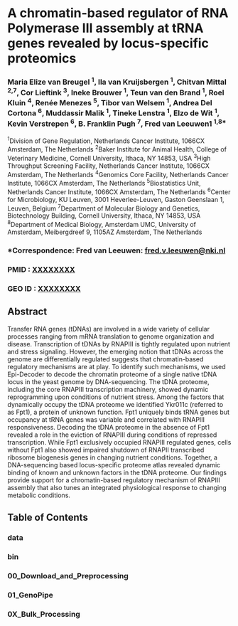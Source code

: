 # A chromatin-based regulator of RNA Polymerase III assembly at tRNA genes revealed by locus-specific proteomics


### Maria Elize van Breugel <sup>1</sup>, Ila van Kruijsbergen <sup>1</sup>, Chitvan Mittal <sup>2,7</sup>, Cor Lieftink <sup>3</sup>, Ineke Brouwer <sup>1</sup>, Teun van den Brand <sup>1</sup>, Roel Kluin <sup>4</sup>, Renée Menezes <sup>5</sup>, Tibor van Welsem <sup>1</sup>, Andrea Del Cortona <sup>6</sup>, Muddassir Malik <sup>1</sup>, Tineke Lenstra <sup>1</sup>, Elzo de Wit <sup>1</sup>, Kevin Verstrepen <sup>6</sup>, B. Franklin Pugh <sup>7</sup>, Fred van Leeuwen1 <sup>1,8*</sup>


<sup>1</sup>Division of Gene Regulation, Netherlands Cancer Institute, 1066CX Amsterdam, The Netherlands
<sup>2</sup>Baker Institute for Animal Health, College of Veterinary Medicine, Cornell University, Ithaca, NY 14853, USA
<sup>3</sup>High Throughput Screening Facility, Netherlands Cancer Institute, 1066CX Amsterdam, The Netherlands
<sup>4</sup>Genomics Core Facility, Netherlands Cancer Institute, 1066CX Amsterdam, The Netherlands
<sup>5</sup>Biostatistics Unit, Netherlands Cancer Institute, 1066CX Amsterdam, The Netherlands
<sup>6</sup>Center for Microbiology, KU Leuven, 3001 Heverlee-Leuven, Gaston Geenslaan 1, Leuven, Belgium
<sup>7</sup>Department of Molecular Biology and Genetics, Biotechnology Building, Cornell University, Ithaca, NY 14853, USA 
<sup>8</sup>Department of Medical Biology, Amsterdam UMC, University of Amsterdam, Meibergdreef 9, 1105AZ Amsterdam, The Netherlands


### *Correspondence: Fred van Leeuwen: fred.v.leeuwen@nki.nl


### PMID : [XXXXXXXX](https://pubmed.ncbi.nlm.nih.gov/XXXXXXXX/)
### GEO ID : [XXXXXXXX](https://www.ncbi.nlm.nih.gov/geo/query/acc.cgi?acc=XXXXXXXX)

## Abstract
Transfer RNA genes (tDNAs) are involved in a wide variety of cellular processes ranging from mRNA translation to genome organization and disease. Transcription of tDNAs by RNAPIII is tightly regulated upon nutrient and stress signaling. However, the emerging notion that tDNAs across the genome are differentially regulated suggests that chromatin-based regulatory mechanisms are at play. To identify such mechanisms, we used Epi-Decoder to decode the chromatin proteome of a single native tDNA locus in the yeast genome by DNA-sequencing. The tDNA proteome, including the core RNAPIII transcription machinery, showed dynamic reprogramming upon conditions of nutrient stress. Among the factors that dynamically occupy the tDNA proteome we identified Ykr011c (referred to as Fpt1), a protein of unknown function. Fpt1 uniquely binds tRNA genes but occupancy at tRNA genes was variable and correlated with RNAPIII responsiveness. Decoding the tDNA proteome in the absence of Fpt1 revealed a role in the eviction of RNAPIII during conditions of repressed transcription. While Fpt1 exclusively occupied RNAPIII regulated genes, cells without Fpt1 also showed impaired shutdown of RNAPII transcribed ribosome biogenesis genes in changing nutrient conditions. Together, a DNA-sequencing based locus-specific proteome atlas revealed dynamic binding of known and unknown factors in the tDNA proteome. Our findings provide support for a chromatin-based regulatory mechanism of RNAPIII assembly that also tunes an integrated physiological response to changing metabolic conditions.


## Table of Contents

### data

### bin

### 00_Download_and_Preprocessing

### 01_GenoPipe

### 0X_Bulk_Processing
